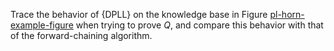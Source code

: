 

Trace the behavior of {DPLL} on the knowledge base in
Figure <a class="insideBookFigRef" id="insidebookfigref" target="_blank" href="https://aimacode.github.io/aima-exercises/figures/pl-horn-example-figure.png">pl-horn-example-figure</a> when trying to prove $Q$,
and compare this behavior with that of the forward-chaining algorithm.
